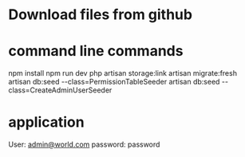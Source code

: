 # Download files from github
# command line commands
npm install
npm run dev
php artisan storage:link
artisan migrate:fresh
artisan db:seed --class=PermissionTableSeeder
artisan db:seed --class=CreateAdminUserSeeder

# application
User: admin@world.com
password: password

